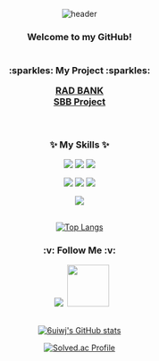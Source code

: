 <div align="center">

![header](https://capsule-render.vercel.app/api?type=Venom&color=gradient&height=160&section=header&text=Hi!%20I'm%20Ming!&fontAlign=50&fontAlignY=70&fontSize=90&fontColor=ffc72e&animation=scaleIn)


<div align="center">
<h3>  Welcome to my GitHub!  
<br>
<br>
<br>
:sparkles: My Project :sparkles:
  
[RAD BANK](https://github.com/6uiwj/bookingsystem) <br>
[SBB Project](https://github.com/6uiwj/sbb3) <br>
<br>
<br>

:sparkles: My Skills :sparkles:
</h3>


<img src="https://img.shields.io/badge/JAVA-0084d1?style=flat-square&logo=JAVA&logoColor=white"/> <img src="https://img.shields.io/badge/SRPING-6DB33F?style=flat-square&logo=SPRING&logoColor=white"/> <img src="https://img.shields.io/badge/SRPINGBOOT-6DB33F?style=flat-square&logo=SPRING BOOT&logoColor=white"/> 

<img src="https://img.shields.io/badge/HTML5-E34F26?style=flat-square&logo=HTML5&logoColor=white"/>  <img src="https://img.shields.io/badge/CSS3-1572B6?style=flat-square&logo=CSS3&logoColor=white"/>  <img src="https://img.shields.io/badge/JAVASCRIPT-F7DF1E?style=flat-square&logo=JavaScript&logoColor=white"/> 

<img src="https://img.shields.io/badge/Jenkins-D24939?style=flat-square&logo=Jenkins&logoColor=white"/> 
<br><br>


[![Top Langs](https://github-readme-stats.vercel.app/api/top-langs/?username=6uiwj)](https://github.com/anuraghazra/github-readme-stats)

<h3> :v: Follow Me :v: </h3>
  <!--<a href="https://6uiwj.notion.site/ABOUT-ME-1840ca44d41280639904d4d90d6bae2b?pvs=4"><img src="https://img.shields.io/badge/Notion-000000?style=flat-square&logo=Notion&logoColor=white&link=https://6uiwj.notion.site/ABOUT-ME-1840ca44d41280639904d4d90d6bae2b?pvs=4"/></a>-->&nbsp
  <a href="https://blog.naver.com/devming"><img src="https://img.shields.io/badge/NaverBlog-03C75A?style=flat-square&logo=Naver&logoColor=white&link=https://blog.naver.com/devming"/></a>&nbsp
  <a href="https://6uiw.tistory.com/"><img src="https://img.shields.io/badge/Tistory-ff6803?style=for-the-badge&logo=Tistory&logoColor=white" width="75">
  </a>
  <br>
  <br>

[![6uiwj's GitHub stats](https://github-readme-stats.vercel.app/api?username=6uiwj&show_icons=true&theme=tokyonight)](https://github.com/6uiwj/github-readme-stats)




[![Solved.ac Profile](http://mazassumnida.wtf/api/v2/generate_badge?boj=oterges)](https://solved.ac/oterges/)

